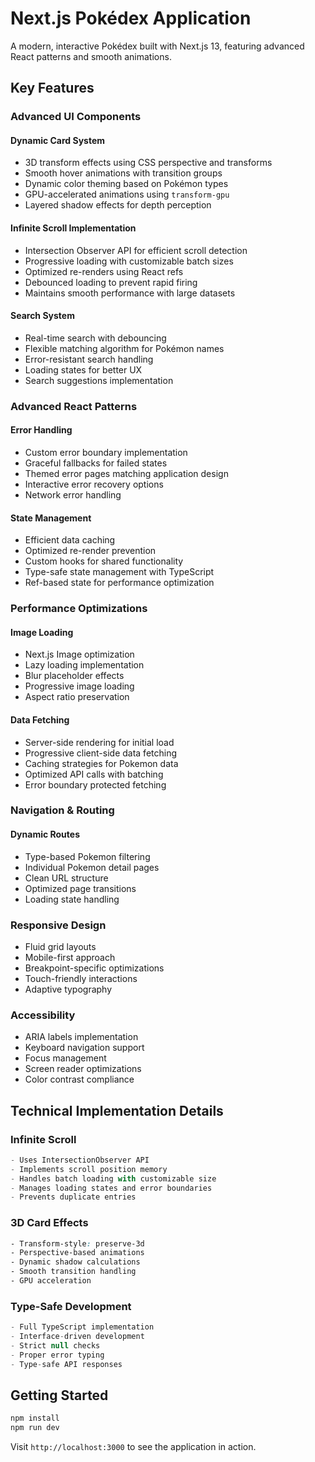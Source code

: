 # Next.js Pokédex Application

A modern, interactive Pokédex built with Next.js 13, featuring advanced React patterns and smooth animations.

## Key Features

### Advanced UI Components

#### Dynamic Card System

- 3D transform effects using CSS perspective and transforms
- Smooth hover animations with transition groups
- Dynamic color theming based on Pokémon types
- GPU-accelerated animations using `transform-gpu`
- Layered shadow effects for depth perception

#### Infinite Scroll Implementation

- Intersection Observer API for efficient scroll detection
- Progressive loading with customizable batch sizes
- Optimized re-renders using React refs
- Debounced loading to prevent rapid firing
- Maintains smooth performance with large datasets

#### Search System

- Real-time search with debouncing
- Flexible matching algorithm for Pokémon names
- Error-resistant search handling
- Loading states for better UX
- Search suggestions implementation

### Advanced React Patterns

#### Error Handling

- Custom error boundary implementation
- Graceful fallbacks for failed states
- Themed error pages matching application design
- Interactive error recovery options
- Network error handling

#### State Management

- Efficient data caching
- Optimized re-render prevention
- Custom hooks for shared functionality
- Type-safe state management with TypeScript
- Ref-based state for performance optimization

### Performance Optimizations

#### Image Loading

- Next.js Image optimization
- Lazy loading implementation
- Blur placeholder effects
- Progressive image loading
- Aspect ratio preservation

#### Data Fetching

- Server-side rendering for initial load
- Progressive client-side data fetching
- Caching strategies for Pokemon data
- Optimized API calls with batching
- Error boundary protected fetching

### Navigation & Routing

#### Dynamic Routes

- Type-based Pokemon filtering
- Individual Pokemon detail pages
- Clean URL structure
- Optimized page transitions
- Loading state handling

### Responsive Design

- Fluid grid layouts
- Mobile-first approach
- Breakpoint-specific optimizations
- Touch-friendly interactions
- Adaptive typography

### Accessibility

- ARIA labels implementation
- Keyboard navigation support
- Focus management
- Screen reader optimizations
- Color contrast compliance

## Technical Implementation Details

### Infinite Scroll

```typescript
- Uses IntersectionObserver API
- Implements scroll position memory
- Handles batch loading with customizable size
- Manages loading states and error boundaries
- Prevents duplicate entries
```

### 3D Card Effects

```css
- Transform-style: preserve-3d
- Perspective-based animations
- Dynamic shadow calculations
- Smooth transition handling
- GPU acceleration
```

### Type-Safe Development

```typescript
- Full TypeScript implementation
- Interface-driven development
- Strict null checks
- Proper error typing
- Type-safe API responses
```

## Getting Started

```bash
npm install
npm run dev
```

Visit `http://localhost:3000` to see the application in action.
